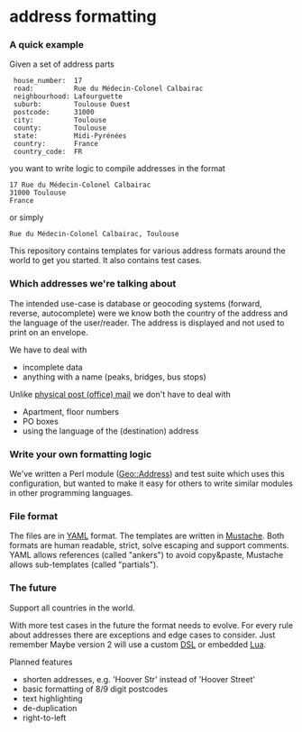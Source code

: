 # address formatting

### A quick example


Given a set of address parts

     house_number:  17
     road:          Rue du Médecin-Colonel Calbairac
     neighbourhood: Lafourguette
     suburb:        Toulouse Ouest
     postcode:      31000
     city:          Toulouse
     county:        Toulouse
     state:         Midi-Pyrénées
     country:       France
     country_code:  FR

you want to write logic to compile addresses in the format

	17 Rue du Médecin-Colonel Calbairac
	31000 Toulouse
	France

or simply

	Rue du Médecin-Colonel Calbairac, Toulouse


This repository contains templates for various address formats around the world to get you started. It also contains test cases.




### Which addresses we're talking about

The intended use-case is database or geocoding systems (forward, reverse, autocomplete) were we know both the country of the address and the language of the user/reader. The address is displayed and not used to print on an envelope.

We have to deal with

   * incomplete data
   * anything with a name (peaks, bridges, bus stops)
  
   
Unlike [physical post (office) mail](http://www.bitboost.com/ref/international-address-formats.html]) we don't have to deal with

   * Apartment, floor numbers
   * PO boxes
   * using the language of the (destination) address

   



### Write your own formatting logic

We've written a Perl module ([Geo::Address](http://search.cpan.org/perldoc?Geo::Address)) and test suite which uses this configuration, but wanted to make it easy for others to write similar modules in other programming languages.



### File format

The files are in [YAML](http://yaml.org/) format. The templates are written in [Mustache](http://mustache.github.io/). Both formats are human readable, strict, solve escaping and support comments. YAML allows references (called "ankers") to avoid copy&paste, Mustache allows sub-templates (called "partials").



### The future

Support all countries in the world.

With more test cases in the future the format needs to evolve. For every rule about addresses there are exceptions and edge cases to consider. Just remember Maybe version 2 will use a custom [DSL](http://en.wikipedia.org/wiki/Domain-specific_language) or embedded [Lua](http://www.lua.org/about.html).

Planned features

  * shorten addresses, e.g. 'Hoover Str' instead of 'Hoover Street'
  * basic formatting of 8/9 digit postcodes
  * text highlighting
  * de-duplication
  * right-to-left

